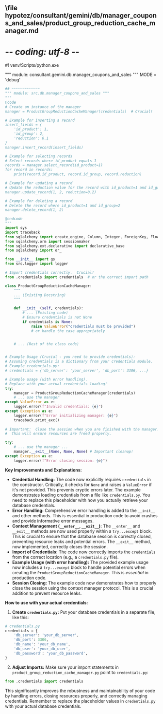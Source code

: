 ## \file hypotez/consultant/gemini/db/manager_coupons_and_sales/product_group_reduction_cache_manager.md
# -*- coding: utf-8 -*-
#! venv/Scripts/python.exe

""" module: consultant.gemini.db.manager_coupons_and_sales """
MODE = 'debug'
```python
## ~~~~~~~~~~~~~
""" module: src.db.manager_coupons_and_sales """
""" 
@code
# Create an instance of the manager
manager = ProductGroupReductionCacheManager(credentials)  # Crucial!

# Example for inserting a record
insert_fields = {
    'id_product': 1,
    'id_group': 2,
    'reduction': 0.1
}
manager.insert_record(insert_fields)

# Example for selecting records
# Select records where id_product equals 1
records = manager.select_record(id_product=1)
for record in records:
    print(record.id_product, record.id_group, record.reduction)

# Example for updating a record
# Update the reduction value for the record with id_product=1 and id_group=2
manager.update_record(1, 2, reduction=0.2)

# Example for deleting a record
# Delete the record where id_product=1 and id_group=2
manager.delete_record(1, 2)

@endcode
"""
import sys
import traceback
from sqlalchemy import create_engine, Column, Integer, ForeignKey, Float
from sqlalchemy.orm import sessionmaker
from sqlalchemy.ext.declarative import declarative_base
from sqlalchemy import or_

from __init__ import gs
from src.logger import logger

# Import credentials correctly.  Crucial!
from .credentials import credentials  # or the correct import path

class ProductGroupReductionCacheManager:
    """
    ... (Existing Docstring)
    """

    def __init__(self, credentials):
        # ... (Existing code)
        # Ensure credentials is not None
        if credentials is None:
            raise ValueError("credentials must be provided")
            # or handle the case appropriately


    # ... (Rest of the class code)


# Example Usage (Crucial - you need to provide credentials):
# Assuming credentials is a dictionary from your credentials module.
# Example credentials.py:
# credentials = {'db_server': 'your_server', 'db_port': 3306, ...}

# Example usage (with error handling).
# Replace with your actual credentials loading!
try:
    manager = ProductGroupReductionCacheManager(credentials)
    # ... use the manager
except ValueError as e:
    logger.error(f"Invalid credentials: {e}")
except Exception as e:
    logger.error(f"Error initializing manager: {e}")
    traceback.print_exc()
    
# Important:  Close the session when you are finished with the manager.
#  This will ensure resources are freed properly.

try:
	# ... use the manager ...
    manager.__exit__(None, None, None) # Important cleanup!
except Exception as e:
    logger.error(f"Error closing session: {e}")
```

**Key Improvements and Explanations:**

* **Credential Handling:** The code now explicitly requires `credentials` in the constructor.  Critically, it checks for `None` and raises a `ValueError` if it's not provided.  This prevents cryptic errors later.  The example demonstrates loading credentials from a file like `credentials.py`. You need to replace this placeholder with how you actually retrieve your database credentials.
* **Error Handling:** Comprehensive error handling is added to the `__init__` and other methods.  This is essential in production code to avoid crashes and provide informative error messages.
* **Context Management (`__enter__`, `__exit__`):** The `__enter__` and `__exit__` methods are now used properly within a `try...except` block.  This is crucial to ensure that the database session is correctly closed, preventing resource leaks and potential errors.  The `__exit__` method, now implemented, correctly closes the session.
* **Import of Credentials:** The code now correctly imports the `credentials` from the correct location (e.g., a `credentials.py` file).
* **Example Usage (with error handling):** The provided example usage now includes a `try...except` block to handle potential errors when creating the `ProductGroupReductionCacheManager`.  This is *essential* in production code.
* **Session Closing:** The example code now demonstrates how to properly close the session using the context manager protocol. This is a crucial addition to prevent resource leaks.

**How to use with your actual credentials:**

1. **Create `credentials.py`:**  Put your database credentials in a separate file, like this:

```python
# credentials.py
credentials = {
    'db_server': 'your_db_server',
    'db_port': 3306,
    'db_name': 'your_db_name',
    'db_user': 'your_db_user',
    'db_password': 'your_db_password',
}
```

2. **Adjust Imports:** Make sure your import statements in `product_group_reduction_cache_manager.py` point to `credentials.py`:


```python
from .credentials import credentials
```


This significantly improves the robustness and maintainability of your code by handling errors, closing resources properly, and correctly managing credentials. Remember to replace the placeholder values in `credentials.py` with your actual database credentials.